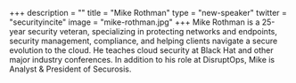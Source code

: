 +++
description = ""
title = "Mike Rothman"
type = "new-speaker"
twitter = "securityincite"
image = "mike-rothman.jpg"
+++
Mike Rothman is a 25-year security veteran, specializing in protecting networks and endpoints, security management, compliance, and helping clients navigate a secure evolution to the cloud. He teaches cloud security at Black Hat and other major industry conferences. In addition to his role at DisruptOps, Mike is Analyst & President of Securosis.